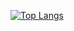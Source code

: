 [![Top Langs](https://github-readme-stats.vercel.app/api/top-langs/?username=HObanghann)](https://github.com/anuraghazra/github-readme-stats)
